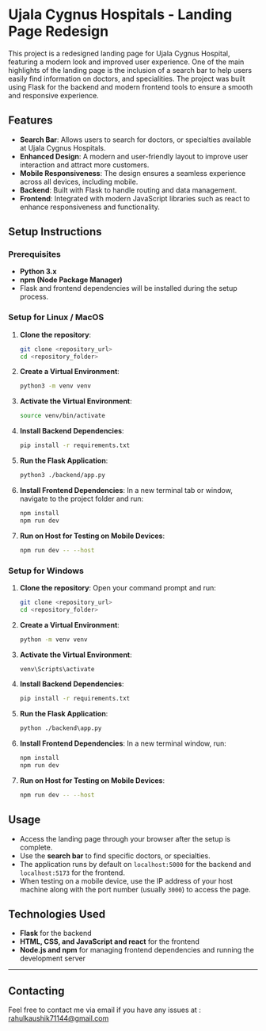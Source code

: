 # Ujala Cygnus Hospitals - Landing Page Redesign

This project is a redesigned landing page for Ujala Cygnus Hospital, featuring a modern look and improved user experience. One of the main highlights of the landing page is the inclusion of a search bar to help users easily find information on doctors, and specialities. The project was built using Flask for the backend and modern frontend tools to ensure a smooth and responsive experience.

## Features

- **Search Bar**: Allows users to search for doctors, or specialties available at Ujala Cygnus Hospitals.
- **Enhanced Design**: A modern and user-friendly layout to improve user interaction and attract more customers.
- **Mobile Responsiveness**: The design ensures a seamless experience across all devices, including mobile.
- **Backend**: Built with Flask to handle routing and data management.
- **Frontend**: Integrated with modern JavaScript libraries such as react to enhance responsiveness and functionality.

## Setup Instructions

### Prerequisites

- **Python 3.x**
- **npm (Node Package Manager)**
- Flask and frontend dependencies will be installed during the setup process.

### Setup for Linux / MacOS

1. **Clone the repository**:
    ```bash
    git clone <repository_url>
    cd <repository_folder>
    ```

2. **Create a Virtual Environment**:
    ```bash
    python3 -m venv venv
    ```

3. **Activate the Virtual Environment**:
    ```bash
    source venv/bin/activate
    ```

4. **Install Backend Dependencies**:
    ```bash
    pip install -r requirements.txt
    ```

5. **Run the Flask Application**:
    ```bash
    python3 ./backend/app.py
    ```

6. **Install Frontend Dependencies**:
    In a new terminal tab or window, navigate to the project folder and run:
    ```bash
    npm install
    npm run dev
    ```

7. **Run on Host for Testing on Mobile Devices**:
    ```bash
    npm run dev -- --host
    ```

### Setup for Windows

1. **Clone the repository**:
    Open your command prompt and run:
    ```bash
    git clone <repository_url>
    cd <repository_folder>
    ```

2. **Create a Virtual Environment**:
    ```bash
    python -m venv venv
    ```

3. **Activate the Virtual Environment**:
    ```bash
    venv\Scripts\activate
    ```

4. **Install Backend Dependencies**:
    ```bash
    pip install -r requirements.txt
    ```

5. **Run the Flask Application**:
    ```bash
    python ./backend\app.py
    ```

6. **Install Frontend Dependencies**:
    In a new terminal window, run:
    ```bash
    npm install
    npm run dev
    ```

7. **Run on Host for Testing on Mobile Devices**:
    ```bash
    npm run dev -- --host
    ```

## Usage

- Access the landing page through your browser after the setup is complete.
- Use the **search bar** to find specific doctors, or specialties.
- The application runs by default on `localhost:5000` for the backend and `localhost:5173` for the frontend.
- When testing on a mobile device, use the IP address of your host machine along with the port number (usually `3000`) to access the page.

## Technologies Used

- **Flask** for the backend
- **HTML, CSS, and JavaScript and react** for the frontend
- **Node.js and npm** for managing frontend dependencies and running the development server
  
---

## Contacting

Feel free to contact me via email if you have any issues at : rahulkaushik71144@gmail.com



